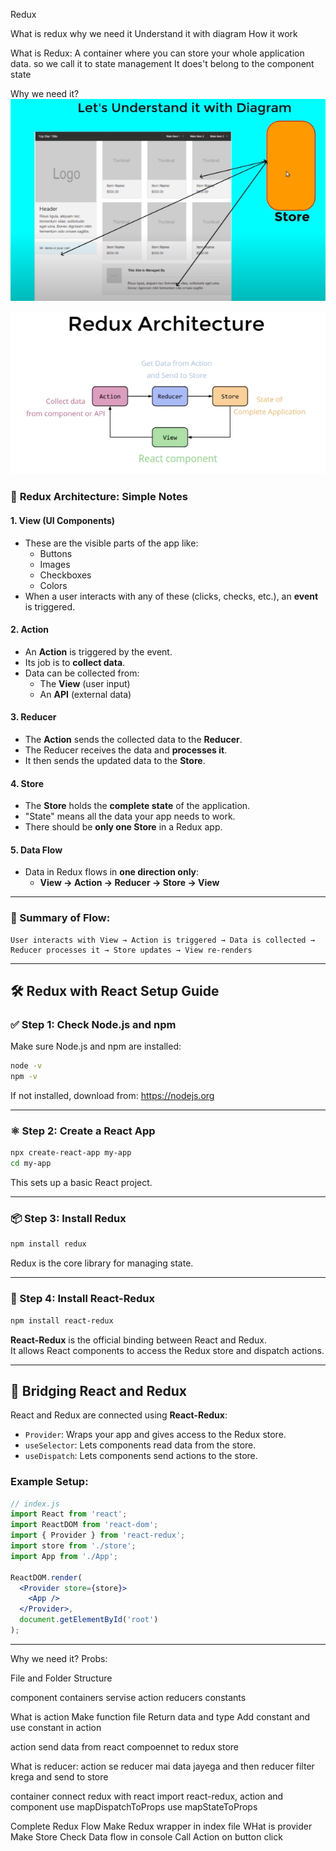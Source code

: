 Redux

What is redux 
why we need it 
Understand it with diagram
How it work 

What is Redux:
A container where you can store your whole application data.
so we call it to state management
It does't belong to the component state


Why we need it?
![alt text](image.png)

![alt text](image-1.png)



### 🧩 **Redux Architecture: Simple Notes**

#### 1. **View (UI Components)**
- These are the visible parts of the app like:
  - Buttons
  - Images
  - Checkboxes
  - Colors
- When a user interacts with any of these (clicks, checks, etc.), an **event** is triggered.

#### 2. **Action**
- An **Action** is triggered by the event.
- Its job is to **collect data**.
- Data can be collected from:
  - The **View** (user input)
  - An **API** (external data)

#### 3. **Reducer**
- The **Action** sends the collected data to the **Reducer**.
- The Reducer receives the data and **processes it**.
- It then sends the updated data to the **Store**.

#### 4. **Store**
- The **Store** holds the **complete state** of the application.
- "State" means all the data your app needs to work.
- There should be **only one Store** in a Redux app.

#### 5. **Data Flow**
- Data in Redux flows in **one direction only**:
  - **View → Action → Reducer → Store → View**

---

### 🔁 Summary of Flow:
```
User interacts with View → Action is triggered → Data is collected → Reducer processes it → Store updates → View re-renders
```

---


## 🛠️ **Redux with React Setup Guide**

### ✅ Step 1: Check Node.js and npm
Make sure Node.js and npm are installed:

```bash
node -v
npm -v
```

If not installed, download from: https://nodejs.org

---

### ⚛️ Step 2: Create a React App

```bash
npx create-react-app my-app
cd my-app
```

This sets up a basic React project.

---

### 📦 Step 3: Install Redux

```bash
npm install redux
```

Redux is the core library for managing state.

---

### 🔗 Step 4: Install React-Redux

```bash
npm install react-redux
```

**React-Redux** is the official binding between React and Redux.  
It allows React components to access the Redux store and dispatch actions.

---

## 🔄 Bridging React and Redux

React and Redux are connected using **React-Redux**:

- `Provider`: Wraps your app and gives access to the Redux store.
- `useSelector`: Lets components read data from the store.
- `useDispatch`: Lets components send actions to the store.

### Example Setup:

```jsx
// index.js
import React from 'react';
import ReactDOM from 'react-dom';
import { Provider } from 'react-redux';
import store from './store';
import App from './App';

ReactDOM.render(
  <Provider store={store}>
    <App />
  </Provider>,
  document.getElementById('root')
);
```

---


Why we need it?
Probs:

File and Folder Structure

component
containers
servise
    action 
    reducers
    constants

What is action
Make function file
Return data and type
Add constant and use constant in action

action send data from react compoennet to redux store


What is reducer:
action se reducer mai data jayega and then reducer filter krega and send to store 

container
 connect redux with react
 import react-redux, action and component
 use mapDispatchToProps
 use mapStateToProps 

Complete Redux Flow
  Make Redux wrapper in index file 
  WHat is provider 
  Make Store
  Check Data flow in console
  Call Action on button click

